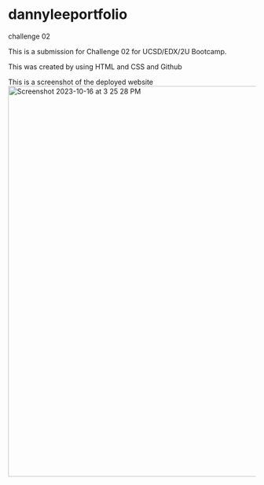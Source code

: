# dannyleeportfolio
challenge 02

This is a submission for Challenge 02 for UCSD/EDX/2U Bootcamp.

This was created by using HTML and CSS and Github

This is a screenshot of the deployed website
<img width="795" alt="Screenshot 2023-10-16 at 3 25 28 PM" src="https://github.com/dannydleegithub/dannyleeportfolio/assets/145961104/ddc27c33-e6dd-4c0d-9d4b-e14994dba8e3">
